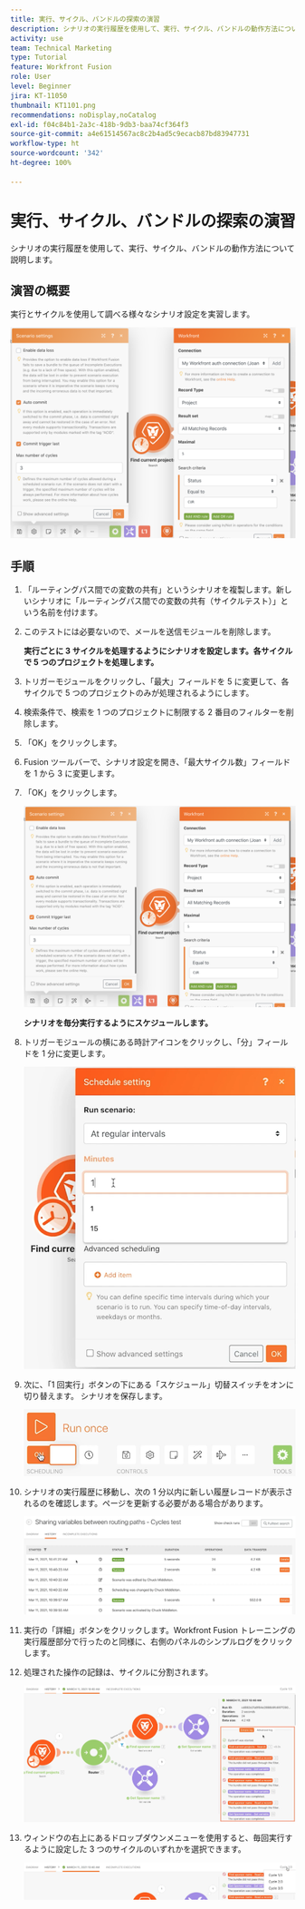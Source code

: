 ```yaml
---
title: 実行、サイクル、バンドルの探索の演習
description: シナリオの実行履歴を使用して、実行、サイクル、バンドルの動作方法について説明します。
activity: use
team: Technical Marketing
type: Tutorial
feature: Workfront Fusion
role: User
level: Beginner
jira: KT-11050
thumbnail: KT1101.png
recommendations: noDisplay,noCatalog
exl-id: f04c84b1-2a3c-418b-9db3-baa74cf364f3
source-git-commit: a4e61514567ac8c2b4ad5c9ecacb87bd83947731
workflow-type: ht
source-wordcount: '342'
ht-degree: 100%

---
```


# 実行、サイクル、バンドルの探索の演習

シナリオの実行履歴を使用して、実行、サイクル、バンドルの動作方法について説明します。

## 演習の概要

実行とサイクルを使用して調べる様々なシナリオ設定を実習します。

![実行、サイクル、バンドルの調査の画像 1](../12-exercises/assets/exploring-runs-cycles-and-bundles-walkthrough-1.png)

## 手順

1. 「ルーティングパス間での変数の共有」というシナリオを複製します。新しいシナリオに「ルーティングパス間での変数の共有（サイクルテスト）」という名前を付けます。
1. このテストには必要ないので、メールを送信モジュールを削除します。

   **実行ごとに 3 サイクルを処理するようにシナリオを設定します。各サイクルで 5 つのプロジェクトを処理します。**

1. トリガーモジュールをクリックし、「最大」フィールドを 5 に変更して、各サイクルで 5 つのプロジェクトのみが処理されるようにします。
1. 検索条件で、検索を 1 つのプロジェクトに制限する 2 番目のフィルターを削除します。
1. 「OK」をクリックします。

1. Fusion ツールバーで、シナリオ設定を開き、「最大サイクル数」フィールドを 1 から 3 に変更します。
1. 「OK」をクリックします。

   ![実行、サイクル、バンドルの調査の画像 1](../12-exercises/assets/exploring-runs-cycles-and-bundles-walkthrough-1.png)


   **シナリオを毎分実行するようにスケジュールします。**

1. トリガーモジュールの横にある時計アイコンをクリックし、「分」フィールドを 1 分に変更します。

   ![実行、サイクル、バンドルの調査の画像 2](../12-exercises/assets/exploring-runs-cycles-and-bundles-walkthrough-2.png)

1. 次に、「1 回実行」ボタンの下にある「スケジュール」切替スイッチをオンに切り替えます。 シナリオを保存します。

   ![実行、サイクル、バンドルの調査の画像 3](../12-exercises/assets/exploring-runs-cycles-and-bundles-walkthrough-3.png)

1. シナリオの実行履歴に移動し、次の 1 分以内に新しい履歴レコードが表示されるのを確認します。ページを更新する必要がある場合があります。

   ![実行、サイクル、バンドルの調査の画像 1](../12-exercises/assets/exploring-runs-cycles-and-bundles-walkthrough-4.png)

1. 実行の「詳細」ボタンをクリックします。Workfront Fusion トレーニングの実行履歴部分で行ったのと同様に、右側のパネルのシンプルログをクリックします。
1. 処理された操作の記録は、サイクルに分割されます。

   ![実行、サイクル、バンドルの調査の画像 5](../12-exercises/assets/exploring-runs-cycles-and-bundles-walkthrough-5.png)

1. ウィンドウの右上にあるドロップダウンメニューを使用すると、毎回実行するように設定した 3 つのサイクルのいずれかを選択できます。

   ![実行、サイクル、バンドルの調査の画像 6](../12-exercises/assets/exploring-runs-cycles-and-bundles-walkthrough-6.png)
